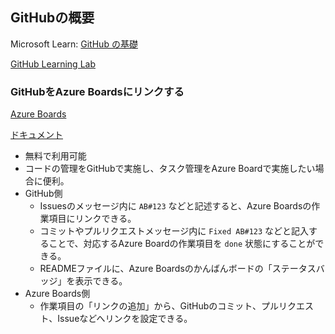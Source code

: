 
## GitHubの概要

Microsoft Learn: [GitHub の基礎](https://docs.microsoft.com/ja-jp/learn/paths/github-administration-products/)

[GitHub Learning Lab](https://lab.github.com/)

### GitHubをAzure Boardsにリンクする

[Azure Boards](https://github.com/marketplace/azure-boards)

[ドキュメント](https://docs.microsoft.com/ja-jp/azure/devops/boards/github/)

- 無料で利用可能
- コードの管理をGitHubで実施し、タスク管理をAzure Boardで実施したい場合に便利。
- GitHub側
  - Issuesのメッセージ内に `AB#123` などと記述すると、Azure Boardsの作業項目にリンクできる。
  - コミットやプルリクエストメッセージ内に `Fixed AB#123` などと記入することで、対応するAzure Boardの作業項目を `done` 状態にすることができる。
  - READMEファイルに、Azure Boardsのかんばんボードの「ステータスバッジ」を表示できる。
- Azure Boards側
  - 作業項目の「リンクの追加」から、GitHubのコミット、プルリクエスト、Issueなどへリンクを設定できる。
